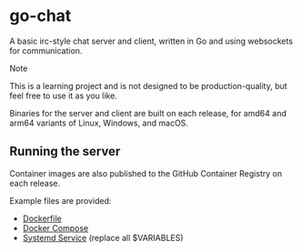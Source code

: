 # go-chat

A basic irc-style chat server and client, written in Go and using websockets for communication.

> [!NOTE]
> This is a learning project and is not designed to be production-quality, but feel free to use it as you like.

Binaries for the server and client are built on each release, for amd64 and arm64 variants of Linux, Windows, and macOS.

## Running the server

Container images are also published to the GitHub Container Registry on each release.

Example files are provided:

- [Dockerfile](./Dockerfile)
- [Docker Compose](./docker-compose.yaml)
- [Systemd Service](./go-chat-server-systemd.service) (replace all $VARIABLES)
